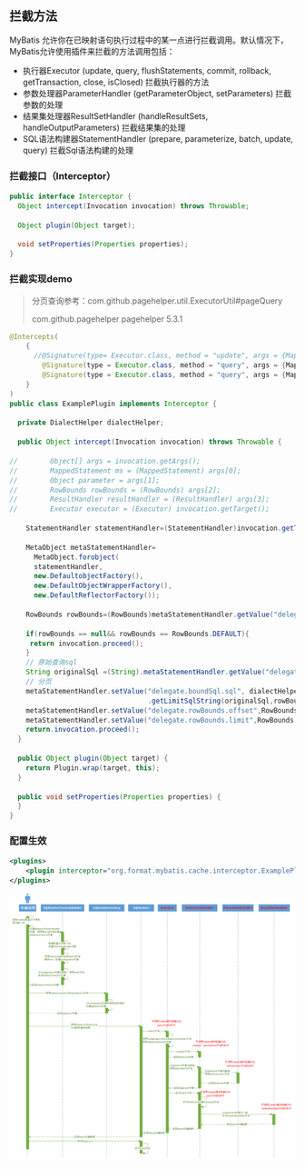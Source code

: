 

## 拦截方法

MyBatis 允许你在已映射语句执行过程中的某一点进行拦截调用。默认情况下，MyBatis允许使用插件来拦截的方法调用包括：

- 执行器Executor (update, query, flushStatements, commit, rollback, getTransaction, close, isClosed) 拦截执行器的方法
- 参数处理器ParameterHandler (getParameterObject, setParameters) 拦截参数的处理
- 结果集处理器ResultSetHandler (handleResultSets, handleOutputParameters) 拦截结果集的处理
- SQL语法构建器StatementHandler (prepare, parameterize, batch, update, query) 拦截Sql语法构建的处理



### 拦截接口（Interceptor）

```java
public interface Interceptor {
  Object intercept(Invocation invocation) throws Throwable;

  Object plugin(Object target);

  void setProperties(Properties properties);
}
```

### 拦截实现demo

> 分页查询参考：com.github.pagehelper.util.ExecutorUtil#pageQuery
>
> <dependency>
>     <groupId>com.github.pagehelper</groupId>
>     <artifactId>pagehelper</artifactId>
>     <version>5.3.1</version>
> </dependency>

```java
@Intercepts(
    {
      //@Signature(type= Executor.class, method = "update", args = {MappedStatement.class,Object.class})
        @Signature(type = Executor.class, method = "query", args = {MappedStatement.class, Object.class, RowBounds.class, ResultHandler.class}),
        @Signature(type = Executor.class, method = "query", args = {MappedStatement.class, Object.class, RowBounds.class, ResultHandler.class, CacheKey.class, BoundSql.class}),
    }
)
public class ExamplePlugin implements Interceptor {
  
  private DialectHelper dialectHelper;
  
  public Object intercept(Invocation invocation) throws Throwable {
    
//        Object[] args = invocation.getArgs();
//        MappedStatement ms = (MappedStatement) args[0];
//        Object parameter = args[1];
//        RowBounds rowBounds = (RowBounds) args[2];
//        ResultHandler resultHandler = (ResultHandler) args[3];
//        Executor executor = (Executor) invocation.getTarget();
    
    StatementHandler statementHandler=(StatementHandler)invocation.getTarget();
    
    MetaObject metaStatementHandler=
      MetaObject.forobject(
      statementHandler,
      new.DefaultobjectFactory(),
      new.DefaultObjectWrapperFactory(),
      new.DefaultReflectorFactory());
    
    RowBounds rowBounds=(RowBounds)metaStatementHandler.getValue("delegate.rowBounds")
      
    if(rowBounds == null&& rowBounds == RowBounds.DEFAULT){
     return invocation.proceed(); 
    }
    // 原始查询sql
    String originalSql =(String).metaStatementHandler.getValue("delegate.boundSql.sql");
    // 分页
    metaStatementHandler.setValue("delegate.boundSql.sql", dialectHelper.getDialect()
                                  .getLimitSqlString(originalSql,rowBounds.getoffset(),rowBounds.getLimit()));
    metaStatementHandler.setValue("delegate.rowBounds.offset",RowBounds.NO ROW OFFSET);
    metaStatementHandler.setValue("delegate.rowBounds.limit",RowBounds.NO_ROW LIMIT);
    return.invocation.proceed();
  }
  
  public Object plugin(Object target) {
    return Plugin.wrap(target, this);
  }
  
  public void setProperties(Properties properties) {
  }
}
```



### 配置生效

```xml
<plugins>
    <plugin interceptor="org.format.mybatis.cache.interceptor.ExamplePlugin"></plugin>
</plugins>
```



![mybatis-plugins](../Spring-mybatis/imgs/mybatis-spring/mybatis-plugins.png)